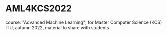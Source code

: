 # AML4KCS2022
course: "Advanced Machine Learning", for Master Computer Science (KCS) ITU, autumn 2022, material to share with students
